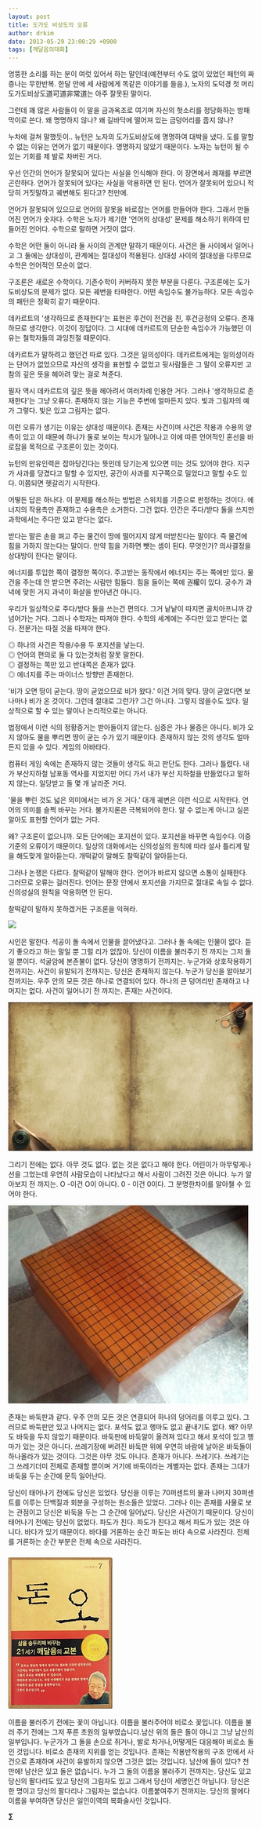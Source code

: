 ```yaml
---
layout: post
title: 도가도 비상도의 오류
author: drkim
date: 2013-05-29 23:00:29 +0900
tags: [깨달음의대화]
---
```


  


엉뚱한 소리를 하는 분이 여럿 있어서 하는 말인데(예전부터 수도 없이 있었던 패턴의 짜증나는 무한반복. 한달 안에 세 사람에게 똑같은 이야기를 들음.), 노자의 도덕경 첫 머리 도가도비상도道可道非常道는 아주 잘못된 말이다. 



그런데 꽤 많은 사람들이 이 말을 금과옥조로 여기며 자신의 헛소리를 정당화하는 방패막이로 쓴다. 왜 명명하지 않나? 왜 길바닥에 떨어져 있는 금덩어리를 줍지 않나? 


  


누차에 걸쳐 말했듯이.. 뉴턴은 노자의 도가도비상도에 명명하여 대박을 냈다. 도를 말할 수 없는 이유는 언어가 없기 때문이다. 명명하지 않았기 때문이다. 노자는 뉴턴이 될 수 있는 기회를 제 발로 차버린 거다. 


  


우선 인간의 언어가 잘못되어 있다는 사실을 인식해야 한다. 이 장면에서 쾌재를 부르면 곤란하다. 언어가 잘못되어 있다는 사실을 악용하면 안 된다. 언어가 잘못되어 있으니 적당히 거짓말하고 궤변해도 된다고? 천만에. 


  


언어가 잘못되어 있으므로 언어의 잘못을 바로잡는 언어를 만들어야 한다. 그래서 만들어진 언어가 숫자다. 수학은 노자가 제기한 '언어의 상대성' 문제를 해소하기 위하여 만들어진 언어다. 수학으로 말하면 거짓이 없다. 


  


수학은 어떤 둘이 아니라 둘 사이의 관계만 말하기 때문이다. 사건은 둘 사이에서 일어나고 그 둘에는 상대성이, 관계에는 절대성이 적용된다. 상대성 사이의 절대성을 다루므로 수학은 언어적인 모순이 없다. 


  


구조론은 새로운 수학이다. 기존수학이 커버하지 못한 부분을 다룬다. 구조론에는 도가도비상도의 문제가 없다. 모든 궤변을 타파한다. 어떤 속임수도 불가능하다. 모든 속임수의 패턴은 정확히 같기 때문이다. 


  


데카르트의 '생각하므로 존재한다'는 표현은 후건이 전건을 친, 후건긍정의 오류다. 존재하므로 생각한다. 이것이 정답이다. 그 시대에 데카르트의 단순한 속임수가 가능했던 이유는 철학자들의 과잉친절 때문이다. 


  


데카르트가 말하려고 했던건 따로 있다. 그것은 일의성이다. 데카르트에게는 일의성이라는 단어가 없었으므로 자신의 생각을 표현할 수 없었고 뒷사람들은 그 말이 오류지만 고참의 깊은 뜻을 헤아려 맞는 걸로 쳐준다. 


  


필자 역시 데카르트의 깊은 뜻을 헤아려서 여러차례 인용한 거다. 그러나 '생각하므로 존재한다'는 그냥 오류다. 존재하지 않는 기능은 주변에 얼마든지 있다. 빛과 그림자의 예가 그렇다. 빛은 있고 그림자는 없다. 


  


이런 오류가 생기는 이유는 상대성 때문이다. 존재는 사건이며 사건은 작용과 수용의 양측이 있고 이 때문에 하나가 둘로 보이는 착시가 일어나고 이에 따른 언어적인 혼선을 바로잡을 목적으로 구조론이 있는 것이다. 


  


뉴턴의 만유인력은 잡아당긴다는 뜻인데 당기는게 있으면 미는 것도 있어야 한다. 지구가 사과를 당겼다고 말할 수 있지만, 공간이 사과를 지구쪽으로 밀었다고 말할 수도 있다. 이쯤되면 헷갈리기 시작한다. 


  


어떻든 답은 하나다. 이 문제를 해소하는 방법은 스위치를 기준으로 판정하는 것이다. 에너지의 작용측만 존재하고 수용측은 소거한다. 그건 없다. 인간은 주다/받다 둘을 쓰지만 과학에서는 주다만 있고 받다는 없다. 


  


받다는 말은 손을 펴고 주는 물건이 땅에 떨어지지 않게 떠받친다는 말이다. 즉 물건에 힘을 가하지 않는다는 말이다. 만약 힘을 가하면 뺏는 셈이 된다. 무엇인가? 의사결정을 상대방이 한다는 말이다. 


  


에너지를 투입한 쪽이 결정한 쪽이다. 주고받는 동작에서 에너지는 주는 쪽에만 있다. 물건을 주는데 안 받으면 주려는 사람만 힘들다. 힘을 들이는 쪽에 권權이 있다. 궁수가 과녁에 맞힌 거지 과녁이 화살을 받아낸건 아니다. 


  


우리가 일상적으로 주다/받다 둘을 쓰는건 편의다. 그거 낱낱이 따지면 골치아프니까 걍 넘어가는 거다. 그러나 수학자는 따져야 한다. 수학의 세계에는 주다만 있고 받다는 없다. 전문가는 따질 것을 따져야 한다. 


  


◎ 하나의 사건은 작용/수용 두 포지션을 낳는다.     
◎ 언어의 편의로 둘 다 있는것처럼 잘못 말한다.    
◎ 결정하는 쪽만 있고 반대쪽은 존재가 없다.     
◎ 에너지를 주는 마이너스 방향만 존재한다. 


  


'비가 오면 땅이 굳는다. 땅이 굳었으므로 비가 왔다.' 이건 거의 맞다. 땅이 굳었다면 보나마나 비가 온 것이다. 그런데 절대로 그런가? 그건 아니다. 그렇지 않을수도 있다. 일상적으로 할 수 있는 말이나 논리적으로는 아니다. 


  


법정에서 이런 식의 정황증거는 받아들이지 않는다. 심증은 가나 물증은 아니다. 비가 오지 않아도 물을 뿌리면 땅이 굳는 수가 있기 때문이다. 존재하지 않는 것의 생각도 얼마든지 있을 수 있다. 게임의 아바타다. 


  


컴퓨터 게임 속에는 존재하지 않는 것들이 생각도 하고 판단도 한다. 그러나 틀렸다. 내가 부산지하철 남포동 역사를 지었지만 어디 가서 내가 부산 지하철을 만들었다고 말하지 않는다. 일당받고 돌 몇 개 날라준 거다. 


  


'물을 뿌린 것도 넓은 의미에서는 비가 온 거다.' 대개 궤변은 이런 식으로 시작한다. 언어의 의미를 슬쩍 바꾸는 거다. 불가지론은 극복되어야 한다. 알 수 없는게 아니고 실은 알아도 표현할 언어가 없는 거다. 


  


왜? 구조론이 없으니까. 모든 단어에는 포지션이 있다. 포지션을 바꾸면 속임수다. 이중기준의 오류이기 때문이다. 일상의 대화에서는 신의성실의 원칙에 따라 설사 틀리게 말을 해도맞게 알아듣는다. 개떡같이 말해도 찰떡같이 알아듣는다. 


  


그러나 논쟁은 다르다. 찰떡같이 말해야 한다. 언어가 바르지 않으면 소통이 실패한다. 그러므로 오류는 걸러진다. 언어는 문장 안에서 포지션을 가지므로 절대로 속일 수 없다. 신의성실의 원칙을 악용하면 안 된다. 


  


찰떡같이 말하지 못하겠거든 구조론을 익혀라. 


  


 ![](/files/attach/images/198/359/354/2아누_.JPG)



시인은 말한다. 석공이 돌 속에서 인물을 끌어냈다고. 그러나 돌 속에는 인물이 없다. 듣기 좋으라고 하는 말일 뿐 그럴 리가 없잖아. 당신이 이름을 불러주기 전 까지는 그저 돌일 뿐이다. 석굴암에 본존불이 없다. 당신이 명명하기 전까지는. 누군가와 상호작용하기 전까지는. 사건이 유발되기 전까지는. 당신은 존재하지 않는다. 누군가 당신을 알아보기 전까지는. 우주 안의 모든 것은 하나로 연결되어 있다. 하나의 큰 덩어리만 존재하고 나머지는 없다. 사건이 일어나기 전 까지는. 존재는 사건이다. 



 ![](/files/attach/images/198/359/354/Ol2d.jpg)



그리기 전에는 없다. 아무 것도 없다. 없는 것은 없다고 해야 한다. 어린이가 아무렇게나 선을 그었는데 우연히 사람모습이 나타났다고 해서 사람이 그려진 것은 아니다. 누가 알아보지 전 까지는. O -이건 O이 아니다. 0 - 이건 0이다. 그 분명한차이를 알아챌 수 있어야 한다. 



 ![](/files/attach/images/198/359/354/1azq.JPG)



존재는 바둑판과 같다. 우주 안의 모든 것은 연결되어 하나의 덩어리를 이루고 있다. 그러므로 바둑판만 있고 나머지는 없다. 포석도 없고 행마도 없고 끝내기도 없다. 왜? 아무도 바둑을 두지 않았기 때문이다. 바둑판에 바둑알이 올려져 있다고 해서 포석이 있고 행마가 있는 것은 아니다. 쓰레기장에 버려진 바둑판 위에 우연히 바람에 날아온 바둑돌이 하나올라가 있는 것이다. 그것은 아무 것도 아니다. 존재가 아니다. 쓰레기다. 쓰레기는 그 쓰레기더미 전체로 존재할 뿐이며 거기에 바둑이라는 개별자는 없다. 존재는 그대가 바둑을 두는 순간에 문득 일어난다.



당신이 태어나기 전에도 당신은 있었다. 당신을 이루는 70퍼센트의 물과 나머지 30퍼센트를 이루는 단백질과 회분을 구성하는 원소들은 있었다. 그러나 이는 존재를 사물로 보는 관점이고 당신은 바둑을 두는 그 순간에 일어났다. 당신은 사건이기 때문이다. 당신이 태어나기 전에는 당신이 없었다. 파도가 친다. 파도가 친다고 해서 파도가 있는 것은 아니다. 바다가 있기 때문이다. 바다를 거론하는 순간 파도는 바다 속으로 사라진다. 전체를 거론하는 순간 부분은 전체 속으로 사라진다.

  


  


  
 ###


  





  ![](/files/attach/images/198/727/315/55.JPG)






이름을 불러주기 전에는 꽃이 아닙니다. 이름을 불러주어야 비로소 꽃입니다. 이름을 불러 주기 전에는 그저 푸른 초원의 일부였습니다.남산 위의 돌은 돌이 아니고 그냥 남산의 일부입니다. 누군가가 그 돌을 손으로 쥐거나, 발로 차거나,어떻게든 대응해야 비로소 돌인 것입니다. 비로소 존재의 지위를 얻는 것입니다. 존재는 작용반작용의 구조 안에서 사건으로 존재하며 사건이 유발하지 않으면 그것은 없는 것입니다. 남산에 돌이 있다? 천만에! 남산은 있고 돌은 없습니다. 누가 그 돌의 이름을 불러주기 전까지는. 당신도 있고 당신의 팔다리도 있고 당신의 그림자도 있고 그래서 당신이 세명인건 아닙니다. 당신은 한 명이고 당신의 팔다리나 그림자는 없습니다. 이름붙여주기 전까지는. 당신의 팔에다 이름을 부여하면 당신은 일인이역의 복화술사인 것입니다. 





**∑**